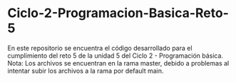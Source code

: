 # Ciclo-2-Programacion-Basica-Reto-5
En este repositorio se encuentra el código desarrollado para el cumplimiento del reto 5 de la unidad 5 del Ciclo 2 - Programación básica.
Nota:
Los archivos se encuentran en la rama master, debido a problemas al intentar subir los archivos a la rama por default main.
